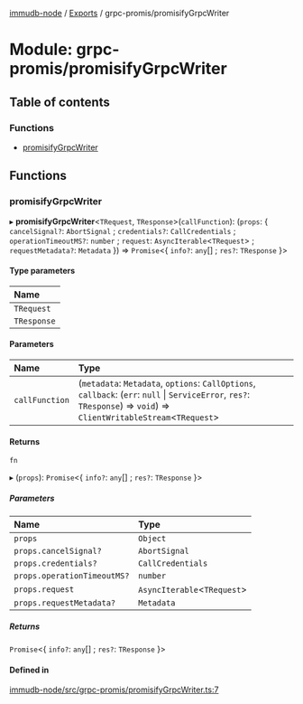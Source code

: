 [immudb-node](../README.md) / [Exports](../modules.md) / grpc-promis/promisifyGrpcWriter

# Module: grpc-promis/promisifyGrpcWriter

## Table of contents

### Functions

- [promisifyGrpcWriter](grpc_promis_promisifyGrpcWriter.md#promisifygrpcwriter)

## Functions

### promisifyGrpcWriter

▸ **promisifyGrpcWriter**<`TRequest`, `TResponse`\>(`callFunction`): (`props`: { `cancelSignal?`: `AbortSignal` ; `credentials?`: `CallCredentials` ; `operationTimeoutMS?`: `number` ; `request`: `AsyncIterable`<`TRequest`\> ; `requestMetadata?`: `Metadata`  }) => `Promise`<{ `info?`: `any`[] ; `res?`: `TResponse`  }\>

#### Type parameters

| Name |
| :------ |
| `TRequest` |
| `TResponse` |

#### Parameters

| Name | Type |
| :------ | :------ |
| `callFunction` | (`metadata`: `Metadata`, `options`: `CallOptions`, `callback`: (`err`: ``null`` \| `ServiceError`, `res?`: `TResponse`) => `void`) => `ClientWritableStream`<`TRequest`\> |

#### Returns

`fn`

▸ (`props`): `Promise`<{ `info?`: `any`[] ; `res?`: `TResponse`  }\>

##### Parameters

| Name | Type |
| :------ | :------ |
| `props` | `Object` |
| `props.cancelSignal?` | `AbortSignal` |
| `props.credentials?` | `CallCredentials` |
| `props.operationTimeoutMS?` | `number` |
| `props.request` | `AsyncIterable`<`TRequest`\> |
| `props.requestMetadata?` | `Metadata` |

##### Returns

`Promise`<{ `info?`: `any`[] ; `res?`: `TResponse`  }\>

#### Defined in

[immudb-node/src/grpc-promis/promisifyGrpcWriter.ts:7](https://github.com/user3232/node-immu-db/blob/2e88686/immudb-node/src/grpc-promis/promisifyGrpcWriter.ts#L7)
